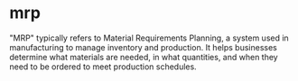 # mrp

"MRP" typically refers to Material Requirements Planning, a system used in manufacturing to manage inventory and production. It helps businesses determine what materials are needed, in what quantities, and when they need to be ordered to meet production schedules.
